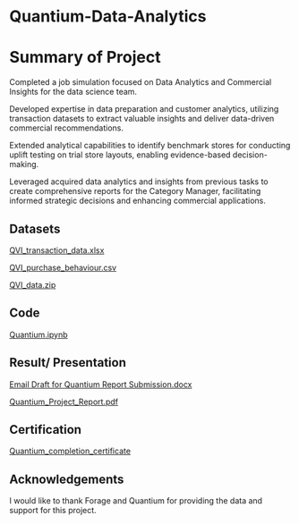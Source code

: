 # Quantium-Data-Analytics

# Summary of Project 
Completed a job simulation focused on Data Analytics and Commercial Insights for the data science team.

Developed expertise in data preparation and customer analytics, utilizing transaction datasets to extract valuable insights and deliver data-driven commercial recommendations.

Extended analytical capabilities to identify benchmark stores for conducting uplift testing on trial store layouts, enabling evidence-based decision-making.

Leveraged acquired data analytics and insights from previous tasks to create comprehensive reports for the Category Manager, facilitating informed strategic decisions and enhancing commercial applications.

## Datasets

[QVI_transaction_data.xlsx](https://github.com/reuel97/Quantium-Data-Analytics/blob/main/QVI_transaction_data.xlsx)

[QVI_purchase_behaviour.csv](https://github.com/reuel97/Quantium-Data-Analytics/blob/main/QVI_purchase_behaviour.csv)

[QVI_data.zip](https://github.com/reuel97/Quantium-Data-Analytics/blob/main/QVI_data.zip )

## Code

[Quantium.ipynb](https://github.com/reuel97/Quantium-Data-Analytics/blob/main/Quantium.ipynb)

## Result/ Presentation

[Email Draft for Quantium Report Submission.docx](https://github.com/reuel97/Quantium-Data-Analytics/blob/main/Email%20Draft%20for%20Quantium%20Report%20Submission.docx)

[Quantium_Project_Report.pdf](https://github.com/reuel97/Quantium-Data-Analytics/blob/main/Quantium_Project_Report.pdf)

## Certification

[Quantium_completion_certificate](https://github.com/reuel97/Quantium-Data-Analytics/blob/main/Quantium_completion_certificate.pdf)

## Acknowledgements

I would like to thank Forage and Quantium for providing the data and support for this project. 
